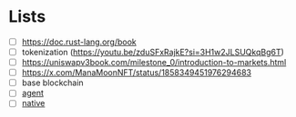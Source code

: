# Lists

- [ ] https://doc.rust-lang.org/book
- [ ] tokenization (https://youtu.be/zduSFxRajkE?si=3H1w2JLSUQkqBg6T)
- [ ] https://uniswapv3book.com/milestone_0/introduction-to-markets.html
- [ ] https://x.com/ManaMoonNFT/status/1858349451976294683
- [ ] base blockchain
- [ ] [agent](https://github.com/ai16z/eliza)
- [ ] [native](https://www.youtube.com/watch?v=0-S5a0eXPoc)
